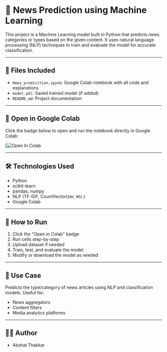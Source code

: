 # 📰 News Prediction using Machine Learning

This project is a Machine Learning model built in Python that predicts news categories or types based on the given content. It uses natural language processing (NLP) techniques to train and evaluate the model for accurate classification.

---

## 📁 Files Included

- `News_predicition.ipynb`: Google Colab notebook with all code and explanations
- `model.pkl`: Saved trained model (if added)
- `README.md`: Project documentation

---

## 🔗 Open in Google Colab

Click the badge below to open and run the notebook directly in Google Colab:

[![Open In Colab](https://colab.research.google.com/drive/1oQMEk2byANMmEjnsnaJnH6s5SqwomIzD?usp=sharing)

---

## 🛠 Technologies Used

- Python
- scikit-learn
- pandas, numpy
- NLP (TF-IDF, CountVectorizer, etc.)
- Google Colab

---

## 🚀 How to Run

1. Click the "Open in Colab" badge
2. Run cells step-by-step
3. Upload dataset if needed
4. Train, test, and evaluate the model
5. Modify or download the model as needed

---

## 📌 Use Case

Predicts the type/category of news articles using NLP and classification models. Useful for:
- News aggregators
- Content filters
- Media analytics platforms

---

## 👨‍💻 Author

- Akshat Thakkar
